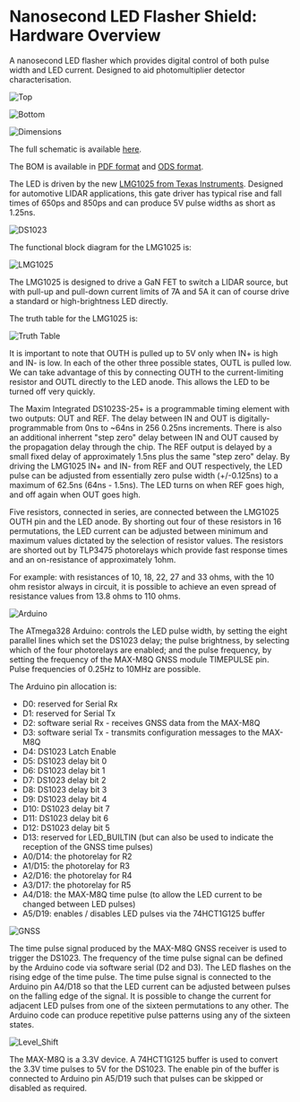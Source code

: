 # Nanosecond LED Flasher Shield: Hardware Overview
 
A nanosecond LED flasher which provides digital control of both pulse width and LED current. Designed to aid
photomultiplier detector characterisation.

![Top](https://github.com/PaulZC/Nanosecond_LED_Flasher_Shield/blob/master/img/Top.JPG)

![Bottom](https://github.com/PaulZC/Nanosecond_LED_Flasher_Shield/blob/master/img/Bottom.JPG)

![Dimensions](https://github.com/PaulZC/Nanosecond_LED_Flasher_Shield/blob/master/img/Dimensions.JPG)

The full schematic is available [here](https://github.com/PaulZC/Nanosecond_LED_Flasher_Shield/blob/master/Hardware/Schematic.pdf).

The BOM is available in [PDF format](https://github.com/PaulZC/Nanosecond_LED_Flasher_Shield/blob/master/Hardware/BOM.pdf)
and [ODS format](https://github.com/PaulZC/Nanosecond_LED_Flasher_Shield/blob/master/Hardware/BOM.ods).

The LED is driven by the new [LMG1025 from Texas Instruments](http://www.ti.com/product/LMG1025-Q1).
Designed for automotive LIDAR applications, this gate driver has typical rise and fall times of 650ps
and 850ps and can produce 5V pulse widths as short as 1.25ns.

![DS1023](https://github.com/PaulZC/Nanosecond_LED_Flasher_Shield/blob/master/img/DS1023.JPG)

The functional block diagram for the LMG1025 is:

![LMG1025](https://github.com/PaulZC/Nanosecond_LED_Flasher_Shield/blob/master/img/LMG1025.JPG)

The LMG1025 is designed to drive a GaN FET to switch a LIDAR source, but with pull-up and pull-down
current limits of 7A and 5A it can of course drive a standard or high-brightness LED directly.

The truth table for the LMG1025 is:

![Truth Table](https://github.com/PaulZC/Nanosecond_LED_Flasher_Shield/blob/master/img/Truth.JPG)

It is important to note that OUTH is pulled up to 5V only when IN+ is high and IN- is low. In each of the other
three possible states, OUTL is pulled low. We can take advantage of this by connecting OUTH to the current-limiting
resistor and OUTL directly to the LED anode. This allows the LED to be turned off very quickly.

The Maxim Integrated DS1023S-25+ is a programmable timing element with two outputs: OUT and REF. The delay between IN and
OUT is digitally-programmable from 0ns to ~64ns in 256 0.25ns increments. There is also an additional inherrent "step zero"
delay between IN and OUT caused by the propagation delay through the chip. The REF output is delayed by a small fixed delay
of approximately 1.5ns plus the same "step zero" delay. By driving the LMG1025 IN+ and IN- from REF and OUT respectively,
the LED pulse can be adjusted from essentially zero pulse width (+/-0.125ns) to a maximum of 62.5ns (64ns - 1.5ns).
The LED turns on when REF goes high, and off again when OUT goes high.

Five resistors, connected in series, are connected between the LMG1025 OUTH pin and the LED anode. By shorting out four
of these resistors in 16 permutations, the LED current can be adjusted between minimum and maximum values dictated by
the selection of resistor values. The resistors are shorted out by TLP3475 photorelays which provide fast response times
and an on-resistance of approximately 1ohm.

For example: with resistances of 10, 18, 22, 27 and 33 ohms, with the 10 ohm resistor always in circuit, it is possible to achieve
an even spread of resistance values from 13.8 ohms to 110 ohms.

![Arduino](https://github.com/PaulZC/Nanosecond_LED_Flasher_Shield/blob/master/img/Arduino.JPG)

The ATmega328 Arduino: controls the LED pulse width, by setting the eight parallel lines which set the DS1023 delay;
the pulse brightness, by selecting which of the four photorelays are enabled; and the pulse frequency, by setting the
frequency of the MAX-M8Q GNSS module TIMEPULSE pin. Pulse frequencies of 0.25Hz to 10MHz are possible.

The Arduino pin allocation is:
- D0: reserved for Serial Rx
- D1: reserved for Serial Tx
- D2: software serial Rx - receives GNSS data from the MAX-M8Q
- D3: software serial Tx - transmits configuration messages to the MAX-M8Q
- D4: DS1023 Latch Enable
- D5: DS1023 delay bit 0
- D6: DS1023 delay bit 1
- D7: DS1023 delay bit 2
- D8: DS1023 delay bit 3
- D9: DS1023 delay bit 4
- D10: DS1023 delay bit 7
- D11: DS1023 delay bit 6
- D12: DS1023 delay bit 5
- D13: reserved for LED_BUILTIN (but can also be used to indicate the reception of the GNSS time pulses)
- A0/D14: the photorelay for R2
- A1/D15: the photorelay for R3
- A2/D16: the photorelay for R4
- A3/D17: the photorelay for R5
- A4/D18: the MAX-M8Q time pulse (to allow the LED current to be changed between LED pulses)
- A5/D19: enables / disables LED pulses via the 74HCT1G125 buffer

![GNSS](https://github.com/PaulZC/Nanosecond_LED_Flasher_Shield/blob/master/img/GNSS.JPG)

The time pulse signal produced by the MAX-M8Q GNSS receiver is used to trigger the DS1023. The frequency of the time pulse
signal can be defined by the Arduino code via software serial (D2 and D3). The LED flashes on the rising edge of the time pulse.
The time pulse signal is connected to the Arduino pin A4/D18 so that the LED current can be adjusted between pulses on the
falling edge of the signal. It is possible to change the current for adjacent LED pulses from one of the sixteen permutations
to any other. The Arduino code can produce repetitive pulse patterns using any of the sixteen states.

![Level_Shift](https://github.com/PaulZC/Nanosecond_LED_Flasher_Shield/blob/master/img/Level_Shift.JPG)

The MAX-M8Q is a 3.3V device. A 74HCT1G125 buffer is used to convert the 3.3V time pulses to 5V for the DS1023. The enable pin
of the buffer is connected to Arduino pin A5/D19 such that pulses can be skipped or disabled as required.






